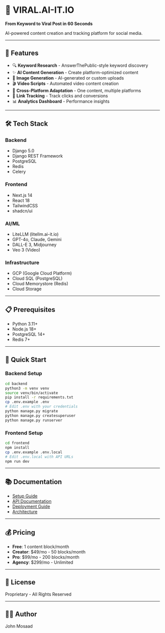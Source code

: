 # 🚀 VIRAL.AI-IT.IO

**From Keyword to Viral Post in 60 Seconds**

AI-powered content creation and tracking platform for social media.

---

## 🎯 Features

- 🔍 **Keyword Research** - AnswerThePublic-style keyword discovery
- ✨ **AI Content Generation** - Create platform-optimized content
- 🎨 **Image Generation** - AI-generated or custom uploads
- 🎬 **Video Scripts** - Automated video content creation
- 🔄 **Cross-Platform Adaptation** - One content, multiple platforms
- 🔗 **Link Tracking** - Track clicks and conversions
- 📊 **Analytics Dashboard** - Performance insights

---

## 🛠️ Tech Stack

### Backend
- Django 5.0
- Django REST Framework
- PostgreSQL
- Redis
- Celery

### Frontend
- Next.js 14
- React 18
- TailwindCSS
- shadcn/ui

### AI/ML
- LiteLLM (litellm.ai-it.io)
- GPT-4o, Claude, Gemini
- DALL-E 3, Midjourney
- Veo 3 (Video)

### Infrastructure
- GCP (Google Cloud Platform)
- Cloud SQL (PostgreSQL)
- Cloud Memorystore (Redis)
- Cloud Storage

---

## 📋 Prerequisites

- Python 3.11+
- Node.js 18+
- PostgreSQL 14+
- Redis 7+

---

## 🚀 Quick Start

### Backend Setup
```bash
cd backend
python3 -m venv venv
source venv/bin/activate
pip install -r requirements.txt
cp .env.example .env
# Edit .env with your credentials
python manage.py migrate
python manage.py createsuperuser
python manage.py runserver
```

### Frontend Setup
```bash
cd frontend
npm install
cp .env.example .env.local
# Edit .env.local with API URLs
npm run dev
```

---

## 📚 Documentation

- [Setup Guide](docs/SETUP.md)
- [API Documentation](docs/API.md)
- [Deployment Guide](docs/DEPLOYMENT.md)
- [Architecture](docs/ARCHITECTURE.md)

---

## 💰 Pricing

- **Free**: 1 content block/month
- **Creator**: $49/mo - 50 blocks/month
- **Pro**: $99/mo - 200 blocks/month
- **Agency**: $299/mo - Unlimited

---

## 📝 License

Proprietary - All Rights Reserved

---

## 👨‍💻 Author

John Mosaad
